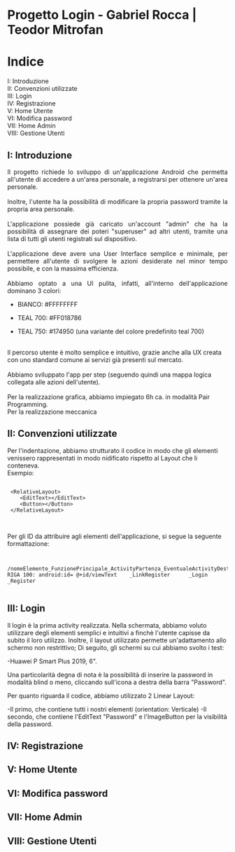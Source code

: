 # Progetto Login - Gabriel Rocca | Teodor Mitrofan 

<h1> Indice </h1>
I: Introduzione <br>
II: Convenzioni utilizzate <br>
III: Login <br>
IV: Registrazione <br>
V: Home Utente <br>
VI: Modifica password <br>
VII: Home Admin <br>
VIII: Gestione Utenti <br>


<h2> I: Introduzione </h2>
<p align="justify">Il progetto richiede lo sviluppo di un'applicazione Android che permetta all'utente di accedere a un'area personale, a registrarsi per ottenere un'area personale. <br><br>
Inoltre, l'utente ha la possibilità di modificare la propria password tramite la propria area personale.<br><br>
L'applicazione possiede già caricato un'account "admin" che ha la possibilità di assegnare dei poteri "superuser" ad altri utenti, tramite una lista di tutti gli utenti     registrati sul dispositivo.<br><br>
L'applicazione deve avere una User Interface semplice e minimale, per permettere all'utente di svolgere le azioni desiderate nel minor tempo possibile, e con la massima  efficienza. <br><br>
Abbiamo optato a una UI pulita, infatti, all'interno dell'applicazione dominano 3 colori:

- BIANCO: #FFFFFFFF

- TEAL 700: #FF018786

- TEAL 750: #174950 (una variante del colore predefinito teal 700)

<br>
Il percorso utente è molto semplice e intuitivo, grazie anche alla UX creata con uno standard comune ai servizi già presenti sul mercato.
<br>
<br>
Abbiamo sviluppato l'app per step (seguendo quindi una mappa logica collegata alle azioni dell'utente).
<br>
<br>
Per la realizzazione grafica, abbiamo impiegato 6h ca. in modalità Pair Programming.  <br>
Per la realizzazione meccanica
</p>

<h2> II: Convenzioni utilizzate </h2>
Per l'indentazione, abbiamo strutturato il codice in modo che gli elementi venissero rappresentati in modo nidificato rispetto al Layout che li conteneva.
<br>
Esempio: 
<pre>
<code>
 &lt;RelativeLayout&gt;
    &lt;EditText>&lt;/EditText&gt;
    &lt;Button>&lt;/Button&gt;
 &lt;/RelativeLayout&gt;
 </code>
 </pre>
 Per gli ID da attribuire agli elementi dell'applicazione, si segue la seguente formattazione:
<pre><code>
                          /nomeElemento_FunzionePrincipale_ActivityPartenza_EventualeActivityDestinazione
RIGA 100: android:id= @+id/viewText    _LinkRegister      _Login           _Register
                </code></pre>
<h2> III: Login </h2>
Il login è la prima activity realizzata. Nella schermata, abbiamo voluto utilizzare degli elementi semplici e intuitivi a finchè l'utente capisse da subito il loro utilizzo.
Inoltre, il layout utilizzato permette un'adattamento allo schermo non restrittivo; Di seguito, gli schermi su cui abbiamo svolto i test:

-Huawei P Smart Plus 2019, 6".

Una particolarità degna di nota è la possibilità di inserire la password in modalità blind o meno, cliccando sull'icona a destra della barra "Password".

Per quanto riguarda il codice, abbiamo utilizzato 2 Linear Layout: 

-Il primo, che contiene tutti i nostri elementi (orientation: Verticale)
-Il secondo, che contiene l'EditText "Password" e l'ImageButton per la visibilità della password. 

<h2> IV: Registrazione </h2>

<h2> V: Home Utente </h2>

<h2> VI: Modifica password </h2>

<h2> VII: Home Admin </h2>

<h2> VIII: Gestione Utenti </h2>




